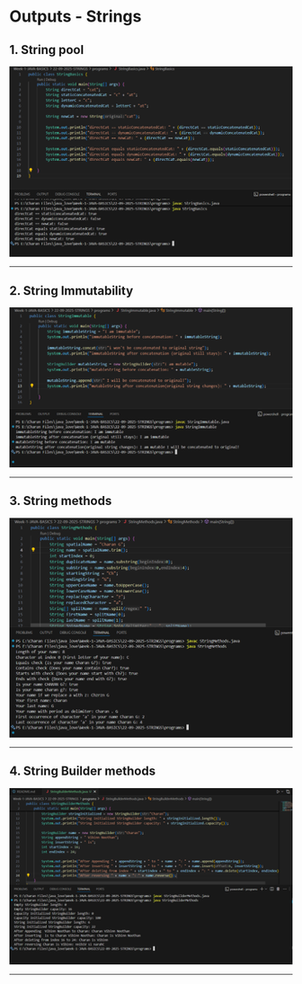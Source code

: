 # Outputs - Strings

## 1. String pool

![string pool output](/Week-1-JAVA-BASICS/22-09-2025-STRINGS/outputs/images/string%20pool.png)

---

## 2. String Immutability

![string immutability output](/Week-1-JAVA-BASICS/22-09-2025-STRINGS/outputs/images/string%20mutability.png)

---

## 3. String methods

![string methods output](/Week-1-JAVA-BASICS/22-09-2025-STRINGS/outputs/images/string%20methods.png)

---

## 4. String Builder methods

![String builder output](/Week-1-JAVA-BASICS/22-09-2025-STRINGS/outputs/images/string%20builder%20output.png)

---